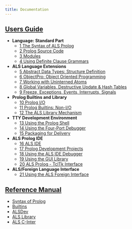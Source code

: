```yaml
---
title: Documentation
---
```


## [Users Guide](user-manual)

- **Language: Standard Part**  
  - [1 The Syntax of ALS Prolog](user-manual/1-The-Syntax-of-ALS-Prolog)
  - [2 Prolog Source Code](user-manual/2-Prolog-Source-Code)  
  - [3 Modules](user-manual/3-Modules)  
  - [4 Using Definite Clause Grammars](user-manual/4-Using-Definite-Clause-Grammars)  
- **ALS Language Extensions**  
  - [5 Abstract Data Types: Structure Definition](user-manual/5-Abstract-Data-Types-Structure-Definition)  
  - [6 ObjectPro: Object Oriented Programming](user-manual/6-ObjectPro-Object-Oriented-Programming)  
  - [7 Working with Uninterned Atoms](user-manual/7-Working-with-Uninterned-Atoms)  
  - [8 Global Variables, Destructive Update & Hash Tables](user-manual/8-Global-Variables,-Destructive-Update-&-Hash-Tables)  
  - [9 Freeze, Exceptions, Events, Interrupts, Signals](user-manual/9-Freeze,-Exceptions,-Events,-Interrupts,-Signals)  
- **Prolog Builtins and Library**  
  - [10 Prolog I/O](user-manual/10-Prolog-I-O)  
  - [11 Prolog Builtins: Non-I/O](user-manual/11-Prolog-Builtins-Non-I-O)  
  - [12 The ALS Library Mechanism](user-manual/12-The-ALS-Library-Mechanism)  
- **TTY Development Environment**  
  - [13 Using the Prolog Shell](user-manual/13-Using-the-Prolog-Shell)  
  - [14 Using the Four-Port Debugger](user-manual/14-Using-the-Four-Port-Debugger)  
  - [15 Packaging for Delivery](user-manual/15-Packaging-for-Delivery)  
- **ALS Prolog IDE**  
  - [16 ALS IDE](user-manual/16-ALS-IDE)  
  - [17 Prolog Development Projects](user-manual/17-Prolog-Development-Projects)  
  - [18 Using the ALS IDE Debugger](user-manual/18-Using-the-ALS-IDE-Debugger)  
  - [19 Using the GUI Library](user-manual/19-Using-the-GUI-Library)  
  - [20 ALS Prolog - TclTk Interface](user-manual/20-ALS-Prolog---TclTk-Interface)  
- **ALS/Foreign Language Interface**  
  - [21 Using the ALS Foreign Interface](user-manual/21-Using-the-ALS-Foreign-Interface)

## [Reference Manual](ref-manual)

- [Syntax of Prolog](.)
- [Builtins](ref-manual)
- [ALSDev](.)
- [ALS Library](.)
- [ALS C-Inter](.)